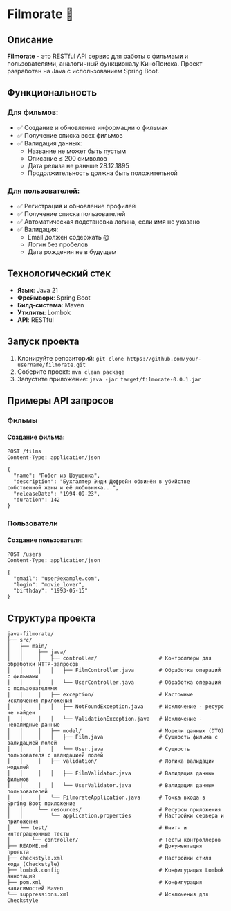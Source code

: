 # Filmorate 🎥

## Описание
**Filmorate** - это RESTful API сервис для работы с фильмами и пользователями, аналогичный функционалу КиноПоиска. 
Проект разработан на Java с использованием Spring Boot.

## Функциональность

### Для фильмов:
- ✅ Создание и обновление информации о фильмах
- ✅ Получение списка всех фильмов
- ✅ Валидация данных:
  - Название не может быть пустым
  - Описание ≤ 200 символов
  - Дата релиза не раньше 28.12.1895
  - Продолжительность должна быть положительной

### Для пользователей:
- ✅ Регистрация и обновление профилей
- ✅ Получение списка пользователей
- ✅ Автоматическая подстановка логина, если имя не указано
- ✅ Валидация:
  - Email должен содержать @
  - Логин без пробелов
  - Дата рождения не в будущем

## Технологический стек
- **Язык**: Java 21
- **Фреймворк**: Spring Boot
- **Билд-система**: Maven
- **Утилиты**: Lombok
- **API**: RESTful

## Запуск проекта

1. Клонируйте репозиторий:
```git clone https://github.com/your-username/filmorate.git```
2. Соберите проект:
```mvn clean package```
3. Запустите приложение:
```java -jar target/filmorate-0.0.1.jar```
## Примеры API запросов
### Фильмы
#### Создание фильма:
```
POST /films
Content-Type: application/json

{
  "name": "Побег из Шоушенка",
  "description": "Бухгалтер Энди Дюфрейн обвинён в убийстве собственной жены и её любовника...",
  "releaseDate": "1994-09-23",
  "duration": 142
}
```
### Пользователи
#### Создание пользователя:
```
POST /users
Content-Type: application/json

{
  "email": "user@example.com",
  "login": "movie_lover",
  "birthday": "1993-05-15"
}
```

## Структура проекта
```
java-filmorate/
├── src/
│   ├── main/
│   │     ├── java/
│   │     │   ├── controller/                    # Контроллеры для обработки HTTP-запросов
│   │     │   │   ├── FilmController.java        # Обработка операций с фильмами
│   │     │   │   └── UserController.java        # Обработка операций с пользователями
│   │     │   ├── exception/                     # Кастомные исключения приложения
│   │     │   │   ├── NotFoundException.java     # Исключение - ресурс не найден
│   │     │   │   └── ValidationException.java   # Исключение - невалидные данные
│   │     │   ├── model/                         # Модели данных (DTO)
│   │     │   │   ├── Film.java                  # Сущность фильма с валидацией полей
│   │     │   │   └── User.java                  # Сущность пользователя с валидацией полей
│   │     │   ├── validation/                    # Логика валидации моделей
│   │     │   │   ├── FilmValidator.java         # Валидация данных фильмов
│   │     │   │   └── UserValidator.java         # Валидация данных пользователей
│   │     │   └── FilmorateApplication.java      # Точка входа в Spring Boot приложение
│   │     └── resources/                         # Ресурсы приложения
│   │         └── application.properties         # Настройки сервера и приложения
│   └── test/                                    # Юнит- и интеграционные тесты
│       └── controller/                          # Тесты контроллеров
├── README.md                                    # Документация проекта
├── checkstyle.xml                               # Настройки стиля кода (Checkstyle)
├── lombok.config                                # Конфигурация Lombok аннотаций
├── pom.xml                                      # Конфигурация зависимостей Maven
└── suppressions.xml                             # Исключения для Checkstyle
```
